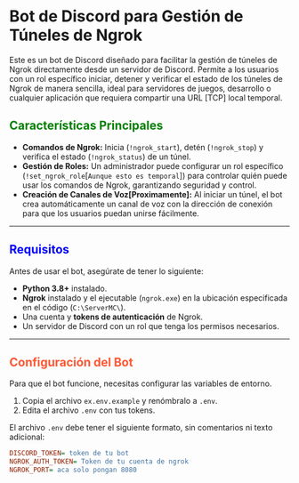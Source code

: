 # Bot de Discord para Gestión de Túneles de Ngrok

Este es un bot de Discord diseñado para facilitar la gestión de túneles de Ngrok directamente desde un servidor de Discord. Permite a los usuarios con un rol específico iniciar, detener y verificar el estado de los túneles de Ngrok de manera sencilla, ideal para servidores de juegos, desarrollo o cualquier aplicación que requiera compartir una URL [TCP] local temporal.

<h2 style="color:#008000;">Características Principales</h2>

* **Comandos de Ngrok:** Inicia (`!ngrok_start`), detén (`!ngrok_stop`) y verifica el estado (`!ngrok_status`) de un túnel.
* **Gestión de Roles:** Un administrador puede configurar un rol específico (`!set_ngrok_role`[`Aunque esto es temporal`]) para controlar quién puede usar los comandos de Ngrok, garantizando seguridad y control.
* **Creación de Canales de Voz[Proximamente]:** Al iniciar un túnel, el bot crea automáticamente un canal de voz con la dirección de conexión para que los usuarios puedan unirse fácilmente.

---

<h2 style="color:#0000FF;">Requisitos</h2>

Antes de usar el bot, asegúrate de tener lo siguiente:

* **Python 3.8+** instalado.
* **Ngrok** instalado y el ejecutable (`ngrok.exe`) en la ubicación especificada en el código (`C:\ServerMC\`).
* Una cuenta y **tokens de autenticación** de Ngrok.
* Un servidor de Discord con un rol que tenga los permisos necesarios.

---

<h2 style="color:#FF5733;">Configuración del Bot</h2>

Para que el bot funcione, necesitas configurar las variables de entorno.

1.  Copia el archivo `ex.env.example` y renómbralo a `.env`.
2.  Edita el archivo `.env` con tus tokens.

El archivo `.env` debe tener el siguiente formato, sin comentarios ni texto adicional:

```ini
DISCORD_TOKEN= token de tu bot
NGROK_AUTH_TOKEN= Token de tu cuenta de ngrok
NGROK_PORT= aca solo pongan 8080
